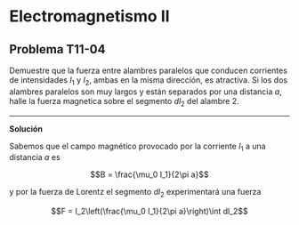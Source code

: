 # Electromagnetismo II
## Problema T11-04

Demuestre que la fuerza entre alambres paralelos que conducen corrientes de
intensidades $`I_1`$ y $`I_2`$, ambas en la misma dirección, es atractiva. Si
los dos alambres paralelos son muy largos y están separados por una distancia
$`a`$, halle la fuerza magnetica sobre el segmento $`dl_2`$ del alambre 2.

---

**Solución**

Sabemos que el campo magnético provocado por la corriente $`I_1`$ a una
distancia $`a`$ es

```math
B = \frac{\mu_0 I_1}{2\pi a}
```

y por la fuerza de Lorentz el segmento $`dl_2`$ experimentará una fuerza

```math
F = I_2\left(\frac{\mu_0 I_1}{2\pi a}\right)\int dl_2
```
